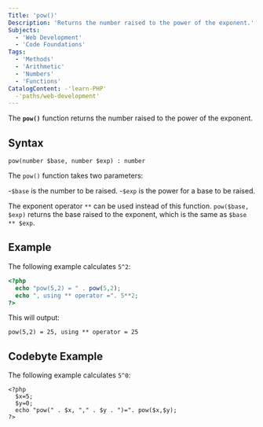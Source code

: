 ```yaml
---
Title: 'pow()'
Description: 'Returns the number raised to the power of the exponent.'
Subjects:
  - 'Web Development'
  - 'Code Foundations'
Tags:
  - 'Methods'
  - 'Arithmetic'
  - 'Numbers'
  - 'Functions'
CatalogContent: -'learn-PHP'
  -'paths/web-development'
---
```


The **`pow()`** function returns the number raised to the power of the exponent.

## Syntax

```pseudo
pow(number $base, number $exp) : number
```

The `pow()` function takes two parameters:

-`$base` is the number to be raised. -`$exp` is the power for a base to be raised.

The exponent operator `**` can be used instead of this function. `pow($base, $exp)` returns the base raised to the exponent, which is the same as `$base ** $exp`.

## Example

The following example calculates `5^2`:

```php
<?php
  echo "pow(5,2) = " . pow(5,2);
  echo ", using ** operator =". 5**2;
?>
```

This will output:

```shell
pow(5,2) = 25, using ** operator = 25
```

## Codebyte Example

The following example calculates `5^0`:

```codebyte/php
<?php
  $x=5;
  $y=0;
  echo "pow(" . $x, "," . $y . ")=". pow($x,$y);
?>
```
